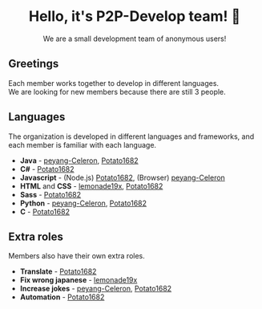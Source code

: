 [peyang-Celeron]: https://github.com/peyang-Celeron
[Potato1682]: https://github.com/Potato1682
[Lemonade19x]: https://github.com/lemonade19x

<h1 align="center">Hello, it's P2P-Develop team! 👋</h1>

<p align="center">We are a small development team of anonymous users!</p>



## Greetings

Each member works together to develop in different languages.  
We are looking for new members because there are still 3 people.

## Languages

The organization is developed in different languages and frameworks, and each member is familiar with each language.

-   **Java** - [peyang-Celeron], [Potato1682]
-   **C#** - [Potato1682]
-   **Javascript** - (Node.js) [Potato1682], (Browser) [peyang-Celeron]
-   **HTML** and **CSS** - [lemonade19x], [Potato1682]
-   **Sass** - [Potato1682]
-   **Python** - [peyang-Celeron], [Potato1682]
-   **C** - [Potato1682]

## Extra roles

Members also have their own extra roles.

-   **Translate** - [Potato1682]
-   **Fix wrong japanese** - [lemonade19x]
-   **Increase jokes** - [peyang-Celeron], [Potato1682]
-   **Automation** - [Potato1682]
